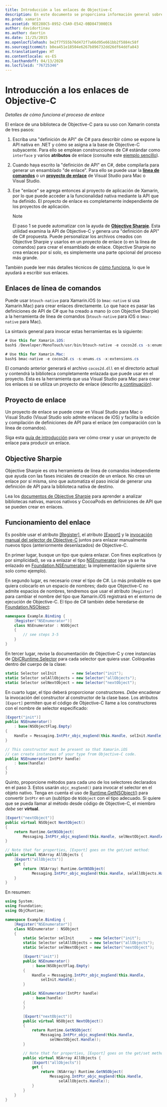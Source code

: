```yaml
---
title: Introducción a los enlaces de Objective-C
description: En este documento se proporciona información general sobre las distintas formas de crear enlaces de C# para código de Objective-C, incluidos los enlaces de línea de comandos, los proyectos de enlace y Objective Sharpie. También se explica cómo funciona el enlace.
ms.prod: xamarin
ms.assetid: 9EE288C5-8952-C5A9-E542-0BD847300EC6
author: davidortinau
ms.author: daortin
ms.date: 11/25/2015
ms.openlocfilehash: be2f7f555b76d472f7a66d95e661bb2f5884c58f
ms.sourcegitcommit: b0ea451e18504e6267b896732dd26df64ddfa843
ms.translationtype: HT
ms.contentlocale: es-ES
ms.lasthandoff: 04/13/2020
ms.locfileid: "76725346"
---
```

# <a name="overview-of-objective-c-bindings"></a>Introducción a los enlaces de Objective-C

_Detalles de cómo funciona el proceso de enlace_

El enlace de una biblioteca de Objective-C para su uso con Xamarin consta de tres pasos:

1. Escriba una "definición de API" de C# para describir cómo se expone la API nativa en .NET y cómo se asigna a la base de Objective-C subyacente. Para ello se emplean construcciones de C# estándar como `interface` y varios **atributos** de enlace (consulte este [ejemplo sencillo](~/cross-platform/macios/binding/objective-c-libraries.md#Binding_an_API)).

2. Cuando haya escrito la "definición de API" en C#, debe compilarla para generar un ensamblado "de enlace". Para ello se puede usar la [**línea de comandos**](#commandline) o un [**proyecto de enlace**](#bindingproject) de Visual Studio para Mac o Visual Studio.

3. Ese "enlace" se agrega entonces al proyecto de aplicación de Xamarin, por lo que puede acceder a la funcionalidad nativa mediante la API que ha definido.
   El proyecto de enlace es completamente independiente de los proyectos de aplicación.

   > [!NOTE]
   > El paso 1 se puede automatizar con la ayuda de [**Objective Sharpie**](#objectivesharpie). Esta utilidad examina la API de Objective-C y genera una "definición de API" de C# propuesta. Puede personalizar los archivos creados con Objective Sharpie y usarlos en un proyecto de enlace (o en la línea de comandos) para crear el ensamblado de enlace. Objective Sharpie no crea enlaces por sí solo, es simplemente una parte opcional del proceso más grande.

También puede leer más detalles técnicos de [cómo funciona](#howitworks), lo que le ayudará a escribir sus enlaces.

<a name="Command_Line_Bindings" /><a name="commandline" />

## <a name="command-line-bindings"></a>Enlaces de línea de comandos

Puede usar `btouch-native` para Xamarin.iOS (o `bmac-native` si usa Xamarin.Mac) para crear enlaces directamente. Lo que hace es pasar las definiciones de API de C# que ha creado a mano (o con Objective Sharpie) a la herramienta de línea de comandos (`btouch-native` para iOS o `bmac-native` para Mac).

La sintaxis general para invocar estas herramientas es la siguiente:

```csharp
# Use this for Xamarin.iOS:
bash$ /Developer/MonoTouch/usr/bin/btouch-native -e cocos2d.cs -s:enums.cs -x:extensions.cs
```

```csharp
# Use this for Xamarin.Mac:
bash$ bmac-native -e cocos2d.cs -s:enums.cs -x:extensions.cs
```

El comando anterior generará el archivo `cocos2d.dll` en el directorio actual y contendrá la biblioteca completamente enlazada que puede usar en el proyecto. Esta es la herramienta que usa Visual Studio para Mac para crear los enlaces si se utiliza un proyecto de enlace (descrito [a continuación](#bindingproject)).

<a name="bindingproject" />

## <a name="binding-project"></a>Proyecto de enlace

Un proyecto de enlace se puede crear en Visual Studio para Mac o Visual Studio (Visual Studio solo admite enlaces de iOS) y facilita la edición y compilación de definiciones de API para el enlace (en comparación con la línea de comandos).

Siga esta [guía de introducción](~/cross-platform/macios/binding/objective-c-libraries.md#Getting_Started) para ver cómo crear y usar un proyecto de enlace para producir un enlace.

<a name="objectivesharpie" />

## <a name="objective-sharpie"></a>Objective Sharpie

Objective Sharpie es otra herramienta de línea de comandos independiente que ayuda con las fases iniciales de creación de un enlace. No crea un enlace por sí misma, sino que automatiza el paso inicial de generar una definición de API para la biblioteca nativa de destino.

Lea los [documentos de Objective Sharpie](~/cross-platform/macios/binding/objective-sharpie/index.md) para aprender a analizar bibliotecas nativas, marcos nativos y CocoaPods en definiciones de API que se pueden crear en enlaces.

<a name="howitworks" />

## <a name="how-binding-works"></a>Funcionamiento del enlace

Es posible usar el atributo [[Register]](xref:Foundation.RegisterAttribute), el atributo [[Export]](xref:Foundation.ExportAttribute) y la [invocación manual del selector de Objective-C](~/ios/internals/objective-c-selectors.md) juntos para enlazar manualmente nuevos tipos (anteriormente desenlazados) de Objective-C.

En primer lugar, busque un tipo que quiera enlazar. Con fines explicativos (y por simplicidad), se va a enlazar el tipo [NSEnumerator](https://developer.apple.com/documentation/foundation/nsenumerator) (que ya se ha enlazado en [Foundation.NSEnumerator](xref:Foundation.NSEnumerator); la implementación siguiente sirve solo como ejemplo).

En segundo lugar, es necesario crear el tipo de C#. Lo más probable es que quiera colocarlo en un espacio de nombres; dado que Objective-C no admite espacios de nombres, tendremos que usar el atributo `[Register]` para cambiar el nombre del tipo que Xamarin.iOS registrará en el entorno de ejecución de Objective-C. El tipo de C# también debe heredarse de [Foundation.NSObject](xref:Foundation.NSObject):

```csharp
namespace Example.Binding {
    [Register("NSEnumerator")]
    class NSEnumerator : NSObject
    {
        // see steps 3-5
    }
}
```

En tercer lugar, revise la documentación de Objective-C y cree instancias de [ObjCRuntime.Selector](xref:ObjCRuntime.Selector) para cada selector que quiera usar. Colóquelas dentro del cuerpo de la clase:

```csharp
static Selector selInit       = new Selector("init");
static Selector selAllObjects = new Selector("allObjects");
static Selector selNextObject = new Selector("nextObject");
```

En cuarto lugar, el tipo deberá proporcionar constructores. *Debe* encadenar la invocación del constructor al constructor de la clase base. Los atributos `[Export]` permiten que el código de Objective-C llame a los constructores con el nombre de selector especificado:

```csharp
[Export("init")]
public NSEnumerator()
    : base(NSObjectFlag.Empty)
{
    Handle = Messaging.IntPtr_objc_msgSend(this.Handle, selInit.Handle);
}
```

```csharp
// This constructor must be present so that Xamarin.iOS
// can create instances of your type from Objective-C code.
public NSEnumerator(IntPtr handle)
    : base(handle)
{
}
```

Quinto, proporcione métodos para cada uno de los selectores declarados en el paso 3. Estos usarán `objc_msgSend()` para invocar el selector en el objeto nativo. Tenga en cuenta el uso de [Runtime.GetNSObject()](xref:ObjCRuntime.Runtime.GetNSObject*) para convertir `IntPtr` en un (sub)tipo de `NSObject` con el tipo adecuado. Si quiere que se pueda llamar al método desde código de Objective-C, el miembro *debe* ser **virtual**.

```csharp
[Export("nextObject")]
public virtual NSObject NextObject()
{
    return Runtime.GetNSObject(
        Messaging.IntPtr_objc_msgSend(this.Handle, selNextObject.Handle));
}
```

```csharp
// Note that for properties, [Export] goes on the get/set method:
public virtual NSArray AllObjects {
    [Export("allObjects")]
    get {
        return (NSArray) Runtime.GetNSObject(
            Messaging.IntPtr_objc_msgSend(this.Handle, selAllObjects.Handle));
    }
}
```

En resumen:

```csharp
using System;
using Foundation;
using ObjCRuntime;

namespace Example.Binding {
    [Register("NSEnumerator")]
    class NSEnumerator : NSObject
    {
        static Selector selInit       = new Selector("init");
        static Selector selAllObjects = new Selector("allObjects");
        static Selector selNextObject = new Selector("nextObject");

        [Export("init")]
        public NSEnumerator()
            : base(NSObjectFlag.Empty)
        {
            Handle = Messaging.IntPtr_objc_msgSend(this.Handle,
                selInit.Handle);
        }

        public NSEnumerator(IntPtr handle)
            : base(handle)
        {
        }

        [Export("nextObject")]
        public virtual NSObject NextObject()
        {
            return Runtime.GetNSObject(
                Messaging.IntPtr_objc_msgSend(this.Handle,
                    selNextObject.Handle));
        }

        // Note that for properties, [Export] goes on the get/set method:
        public virtual NSArray AllObjects {
            [Export("allObjects")]
            get {
                return (NSArray) Runtime.GetNSObject(
                    Messaging.IntPtr_objc_msgSend(this.Handle,
                        selAllObjects.Handle));
            }
        }
    }
}
```
